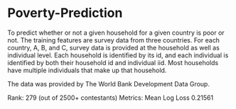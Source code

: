 # Poverty-Prediction

To predict whether or not a given household for a given country is poor or not. The training features are survey data from three countries. For each country, A, B, and C, survey data is provided at the household as well as individual level. Each household is identified by its id, and each individual is identified by both their household id and individual iid. Most households have multiple individuals that make up that household.

The data was provided by The World Bank Development Data Group.

Rank: 279 (out of 2500+ contestants)
Metrics: Mean Log Loss 0.21561
